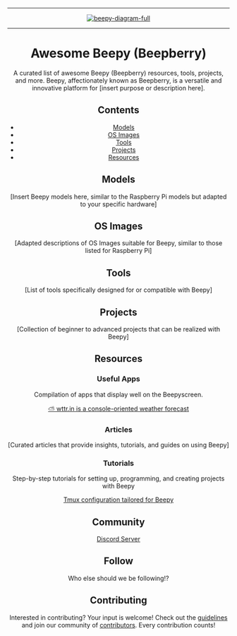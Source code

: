 <div align="center">

<!-- image banner -->
<hr>



<a href="https://github.com/samxplogs/awesome-beepy">
  <img src="https://beepy.sqfmi.com/assets/images/beepy-diagram-full-9a5580a118de8657fb0fc655868b6dde.svg" align="center" alt="beepy-diagram-full" title="Beepy Diagram Full">
</a>

<hr>

# Awesome Beepy (Beepberry)

A curated list of awesome Beepy (Beepberry) resources, tools, projects, and more. Beepy, affectionately known as Beepberry, is a versatile and innovative platform for [insert purpose or description here].

## Contents

- [Models](#models)
- [OS Images](#os-images)
- [Tools](#tools)
- [Projects](#projects)
- [Resources](#resources)

## Models

[Insert Beepy models here, similar to the Raspberry Pi models but adapted to your specific hardware]

## OS Images

[Adapted descriptions of OS Images suitable for Beepy, similar to those listed for Raspberry Pi]

## Tools

[List of tools specifically designed for or compatible with Beepy]

## Projects

[Collection of beginner to advanced projects that can be realized with Beepy]

## Resources

### Useful Apps

Compilation of apps that display well on the Beepyscreen.

[⛅ wttr.in is a console-oriented weather forecast ](https://github.com/chubin/wttr.in)


### Articles

[Curated articles that provide insights, tutorials, and guides on using Beepy]


### Tutorials

Step-by-step tutorials for setting up, programming, and creating projects with Beepy

[Tmux configuration tailored for Beepy ](https://github.com/youngoris/beepy-tmux)

## Community

[Discord Server](https://discord.gg/S55T6TMT2G)









## Follow

<!-- list people worth following on social sites (Twitter, LinkedIn, GitHub, YouTube etc.) -->

Who else should we be following!?

## Contributing

Interested in contributing? Your input is welcome! Check out the [guidelines](contributing.md) and join our community of [contributors](https://github.com/samxplogs/awesome-beepy/graphs/contributors). Every contribution counts!








